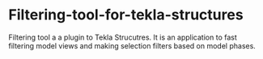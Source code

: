 # Filtering-tool-for-tekla-structures
Filtering tool a a plugin to Tekla Strucutres. It is an application to fast filtering model views and making selection filters based on model phases.

